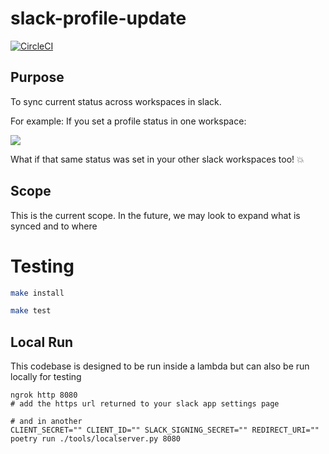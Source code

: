 # slack-profile-update
[![CircleCI](https://dl.circleci.com/status-badge/img/gh/cob16/slack-profile-sync/tree/main.svg?style=svg)](https://dl.circleci.com/status-badge/redirect/gh/cob16/slack-profile-sync/tree/main)

## Purpose

To sync current status across workspaces in slack.

For example:
If you set a profile status in one workspace: 

<img src="https://i.imgur.com/b0Gw8ZV.png">

What if that same status was set in your other slack workspaces too! :boom:

## Scope

This is the current scope. In the future, we may look to expand what is synced and to where

# Testing

```bash
make install
```

```bash
make test
```

## Local Run
This codebase is designed to be run inside a lambda but can also be run locally for testing

```# in one terminal
ngrok http 8080
# add the https url returned to your slack app settings page  

# and in another
CLIENT_SECRET="" CLIENT_ID="" SLACK_SIGNING_SECRET="" REDIRECT_URI="" poetry run ./tools/localserver.py 8080
```
